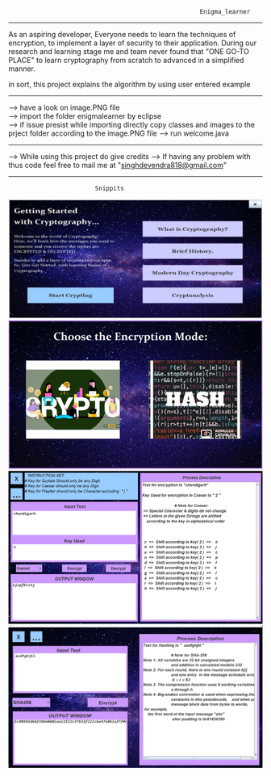                                                          Enigma_learner   
---------------------------------------------------------------------------------------------------------------------------------
As an aspiring developer,
Everyone needs to learn the techniques of encryption, to implement a layer of security to their application.
During our research and learning stage me and team never found that "ONE GO-TO PLACE" to learn cryptography from scratch to advanced in a simplified manner.

in sort, this project explains the algorithm by using user entered example

----------------------------------------------------------------------------------------------------------------------------------
  
--> have a look on image.PNG file  
--> import the folder enigmalearner by eclipse  
--> if issue presist while importing directly copy classes and images to the prject folder according to the image.PNG file
--> run welcome.java

------------------------------------------------------------------------------------------------------------------------------------

--> While using this project do give credits
--> If having any problem with thus code feel free to mail me at "singhdevendra818@gmail.com"

------------------------------------------------------------------------------------------------------------------------------------

							Snippits

![Picture1](https://github.com/enigmaOfficial/enigma_learner/blob/master/Snipps/Picture1.png)
![Picture2](https://github.com/enigmaOfficial/enigma_learner/blob/master/Snipps/Picture2.png)
![Picture3](https://github.com/enigmaOfficial/enigma_learner/blob/master/Snipps/Picture3.png)
![Picture4](https://github.com/enigmaOfficial/enigma_learner/blob/master/Snipps/Picture4.png)

